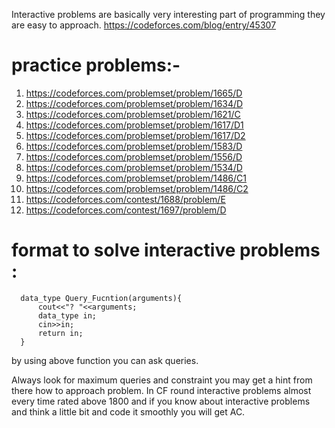 Interactive problems are basically very interesting part of programming they are easy to approach. 
  https://codeforces.com/blog/entry/45307
  
# practice problems:-   
  1. https://codeforces.com/problemset/problem/1665/D  
  2. https://codeforces.com/problemset/problem/1634/D  
  3. https://codeforces.com/problemset/problem/1621/C  
  4. https://codeforces.com/problemset/problem/1617/D1  
  5. https://codeforces.com/problemset/problem/1617/D2  
  6. https://codeforces.com/problemset/problem/1583/D  
  7. https://codeforces.com/problemset/problem/1556/D  
  8. https://codeforces.com/problemset/problem/1534/D  
  9. https://codeforces.com/problemset/problem/1486/C1  
  10. https://codeforces.com/problemset/problem/1486/C2  
  11. https://codeforces.com/contest/1688/problem/E
  12. https://codeforces.com/contest/1697/problem/D 
    
    
    
    
# format to solve interactive problems :
    
      data_type Query_Fucntion(arguments){
          cout<<"? "<<arguments;
          data_type in;
          cin>>in;
          return in;
      }
      
      
 
by using above function you can ask queries. 
    
Always look for maximum queries and constraint you may get a hint from there how to approach problem.
In CF round interactive problems almost every time rated above 1800 and if you know about interactive problems and think a little bit and code it smoothly you will get AC.
    
    
    
    
    
